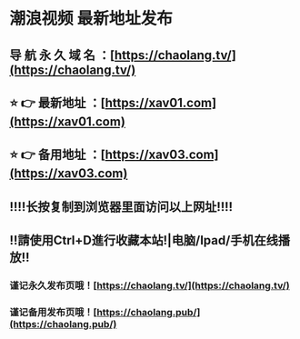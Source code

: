 # 潮浪视频 最新地址发布

## 导 航 永 久 域 名 ：[https://chaolang.tv/](https://chaolang.tv/)

## ⭐️ 👉 最新地址 ：[https://xav01.com](https://xav01.com)

## ⭐️ 👉 备用地址 ：[https://xav03.com](https://xav03.com)


## ‼️‼️长按复制到浏览器里面访问以上网址‼️‼️

## ‼️請使用Ctrl+D進行收藏本站!|电脑/Ipad/手机在线播放‼️

### 谨记永久发布页哦！[https://chaolang.tv/](https://chaolang.tv/)

### 谨记备用发布页哦！[https://chaolang.pub/](https://chaolang.pub/)
